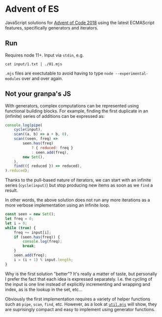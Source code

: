 # Advent of ES
JavaScript solutions for [Advent of Code 2018][AoC] using the latest ECMAScript features, specifically generators and iterators.

[AoC]: https://adventofcode.com/2018

## Run
Requires node 11+. Input via `stdin`, e.g. 

    cat input/1.txt | ./01.mjs

`.mjs` files are exectutable to avoid having to type `node --experimental-modules` over and over again.

## Not your granpa's JS
With generators, complex computations can be represented using functional building blocks. For example, finding the first duplicate in an (infinite) series of additions can be expressed as:

~~~js
console.log(pipe(
    cycle(input),
    scan((a, b) => a + b, 0),
    scan((seen, freq) => 
        seen.has(freq)
            ? { reduced: freq }
            : seen.add(freq),
        new Set(),
    ),
    find(({ reduced }) => reduced),
).reduced);
~~~

Thanks to the pull-based nature of iterators, we can start with an infinite series (`cycle(input)`) but stop producing new items as soon as we `find` a result.

In other words, the above solution does not run any more iterations as a more verbose implementation using an infinite loop.

~~~js
const seen = new Set();
let freq = 0;
let i = 0;
while (true) {
    freq += input[i];
    if (seen.has(freq)) {
        console.log(freq);
        break;
    }
    seen.add(freq);
    i = (i + 1) % input.length;
}
~~~

Why is the first solution "better"? It's really a matter of taste, but personally I prefer the fact that each idea is expressed separately. I.e. the cycling of the input is one line instead of explicitly incrementing and wrapping and index, as is the lookup in the set, etc...

Obviously the first implementation requires a variety of helper functions such as `pipe`, `scan`, `find`, etc. However, as a look at [`util.mjs`](./util.mjs) will show, they are suprisingly compact and easy to implement using generator functions.
